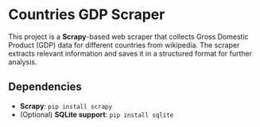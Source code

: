 # Countries GDP Scraper

This project is a **Scrapy**-based web scraper that collects Gross Domestic Product (GDP) data for different countries from wikipedia. The scraper extracts relevant information and saves it in a structured format for further analysis.

## Dependencies
- **Scrapy**: `pip install scrapy`
- (Optional) **SQLite support**: `pip install sqlite`
